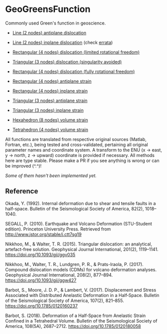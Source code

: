 # GeoGreensFunction

Commonly used Green's function in geoscience.

- [Line (2 nodes) antiplane dislocation](https://press.princeton.edu/books/ebook/9781400833856/earthquake-and-volcano-deformation)

- [Line (2 nodes) inplane dislocation](https://press.princeton.edu/books/ebook/9781400833856/earthquake-and-volcano-deformation) (check [errata](https://cdfm.stanford.edu/sites/g/files/sbiybj14411/f/errata_0.pdf))

- [Rectangular (4 nodes) dislocation (limited rotational freedom)](https://www.bosai.go.jp/e/dc3d.html)

- [Triangular (3 nodes) dislocation (singularity avoided)](http://volcanodeformation.com/software.html)

- [Rectangular (4 nodes) dislocation (fully rotational freedom)](http://volcanodeformation.com/software.html)

- [Rectangular (4 nodes) antiplane strain](https://bitbucket.org/sbarbot/bssa-2016237/src/master/matlab/computeDisplacementAntiplaneDippingShearZone.m)

- [Rectangular (4 nodes) inplane strain](https://bitbucket.org/sbarbot/bssa-2016237/src/master/matlab/computeDisplacementPlaneStrainShearZone.m)

- [Triangular (3 nodes) antiplane strain](https://bitbucket.org/sbarbot/bssa-2018058/src/default/matlab/computeDisplacementAntiplaneTriangleShearZone.m)

- [Triangular (3 nodes) inplane strain](https://bitbucket.org/sbarbot/bssa-2018058/src/default/matlab/computeDisplacementPlaneStrainTriangleShearZone.m)

- [Hexahedron (8 nodes) volume strain](https://bitbucket.org/sbarbot/bssa-2016237/src/master/matlab/computeDisplacementVerticalShearZone.m)

- [Tetrahedron (4 nodes) volume strain](https://bitbucket.org/sbarbot/bssa-2018058/src/default/matlab/computeDisplacementTetrahedronShearZoneGauss.m)

All functions are translated from respective original sources (Matlab, Fortran, etc.), being tested and cross-validated,
pertaining all original parameter names and coordinate system. A transform to the ENU
(x -> east, y -> north, z -> upward) coordinate is provided if necessary. All methods here are type stable.
Please make a PR if you see anything is wrong or can be improved (^.^)!

*Some of them hasn't been implemented yet.*

## Reference

Okada, Y. (1992). Internal deformation due to shear and tensile faults in a half-space. Bulletin of the Seismological Society of America, 82(2), 1018–1040.

SEGALL, P. (2010). Earthquake and Volcano Deformation (STU-Student edition). Princeton University Press. Retrieved from http://www.jstor.org/stable/j.ctt7sg19

Nikkhoo, M., & Walter, T. R. (2015). Triangular dislocation: an analytical, artefact-free solution. Geophysical Journal International, 201(2), 1119–1141. https://doi.org/10.1093/gji/ggv035

Nikkhoo, M., Walter, T. R., Lundgren, P. R., & Prats-Iraola, P. (2017). Compound dislocation models (CDMs) for volcano deformation analyses. Geophysical Journal International, 208(2), 877–894. https://doi.org/10.1093/gji/ggw427

Barbot, S., Moore, J. D. P., & Lambert, V. (2017). Displacement and Stress Associated with Distributed Anelastic Deformation in a Half‐Space. Bulletin of the Seismological Society of America, 107(2), 821–855. https://doi.org/10.1785/0120160237

Barbot, S. (2018). Deformation of a Half‐Space from Anelastic Strain Confined in a Tetrahedral Volume. Bulletin of the Seismological Society of America, 108(5A), 2687–2712. https://doi.org/10.1785/0120180058
